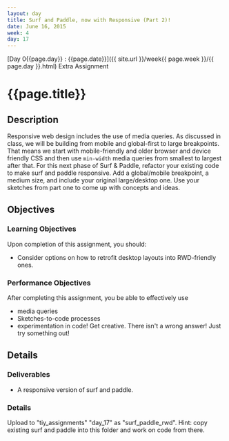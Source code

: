 ```yaml
---
layout: day
title: Surf and Paddle, now with Responsive (Part 2)!
date: June 16, 2015
week: 4
day: 17
---
```

[Day 0{{page.day}} : {{page.date}}]({{ site.url }}/week{{ page.week }}/{{ page.day }}.html) Extra Assignment

# {{page.title}}


## Description
Responsive web design includes the use of media queries. As discussed in class, we will be building from mobile and global-first to large breakpoints. That means we start with mobile-friendly and older browser and device friendly CSS and then use `min-width` media queries from smallest to largest after that. For this next phase of Surf & Paddle, refactor your existing code to make surf and paddle responsive. Add a global/mobile breakpoint, a medium size, and include your original large/desktop one. Use your sketches from part one to come up with concepts and ideas.


## Objectives

### Learning Objectives

Upon completion of this assignment, you should:

* Consider options on how to retrofit desktop layouts into RWD-friendly ones.


### Performance Objectives

After completing this assignment, you be able to effectively use

* media queries
* Sketches-to-code processes
* experimentation in code! Get creative. There isn't a wrong answer! Just try something out!


## Details

### Deliverables

* A responsive version of surf and paddle.


### Details
Upload to "tiy_assignments" "day_17" as "surf_paddle_rwd". Hint: copy existing surf and paddle into this folder and work on code from there.

